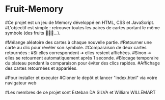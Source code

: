 # Fruit-Memory

#Ce projet est un jeu de Memory développé en HTML, CSS et JavaScript.
#L'objectif est simple : retrouver toutes les paires de cartes portant le même symbole (des fruits 🍎🍌🍇...).

#Mélange aléatoire des cartes à chaque nouvelle partie.
#Retourner une carte au clic pour révéler son symbole.
#Comparaison de deux cartes retournées :
  #Si elles correspondent ➔ elles restent affichées.
  #Sinon ➔ elles se retournent automatiquement après 1 seconde.
#Blocage temporaire du plateau pendant la comparaison pour éviter des clics rapides.
#Affichage des cartes retournées et appariées.

#Pour installer et executer
#Cloner le depôt et lancer "index.html" via votre navigateur web

#Les membres de ce projet sont Esteban DA SILVA et William WILLEMART
